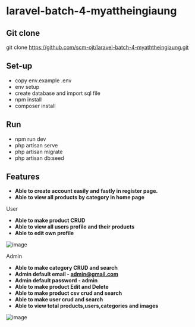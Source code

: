 # laravel-batch-4-myattheingiaung

## Git clone

git clone https://github.com/scm-ojt/laravel-batch-4-myaththeingiaung.git

## Set-up

- copy env.example .env
- env setup
- create database and import sql file 
- npm install
- composer install

## Run

- npm run dev
- php artisan serve
- php artisan migrate
- php artisan db:seed

## Features

- **Able to create account easily and fastly in register page.**
- **Able to view all products by category in home page**

User 

- **Able to make product CRUD**
- **Able to view all users profile and their products**
- **Able to edit own profile**

![image](https://user-images.githubusercontent.com/114456411/198938703-d39914d6-4dd8-4664-8987-673d0a9c2d21.png)

Admin

- **Able to make category CRUD and search**
- **Admin default email - admin@gmail.com**
- **Admin default password - admin**
- **Able to make product Edit and Delete**
- **Able to make product csv crud and search**
- **Able to make user crud and search**
- **Able to view total products,users,categories and images**

![image](https://user-images.githubusercontent.com/114456411/198938051-4c17d56f-1a04-4507-8dd2-bd7b2828dd8b.png)


